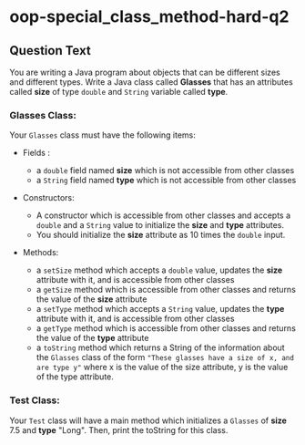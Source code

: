 # oop-special_class_method-hard-q2

## Question Text

You are writing a Java program about objects that can be different sizes and different types. Write a Java class
called **Glasses** that has an attributes called **size** of type `double` and `String` variable called **type**. 

### Glasses Class:

Your `Glasses` class must have the following items:

- Fields :
    - a `double` field named **size** which is not accessible from other classes
    - a `String` field named **type** which is not accessible from other classes

- Constructors:
    - A constructor which is accessible from other classes and accepts a `double` and a `String` value to initialize the
      **size** and **type** attributes.
    - You should initialize the **size** attribute as 10 times the `double` input.

- Methods:
    - a `setSize` method which accepts a `double` value, updates the **size** attribute with it, and is accessible from
      other classes
    - a `getSize` method which is accessible from other classes and returns the value of the **size** attribute
    - a `setType` method which accepts a `String` value, updates the **type** attribute with it, and is accessible
      from other classes
    - a `getType` method which is accessible from other classes and returns the value of the **type** attribute
    - a `toString` method which returns a String of the information about the `Glasses` class of the form
      `"These glasses have a size of x, and are type y"` where x is the value of the size attribute, y is the value of the type attribute.

### Test Class:

Your `Test` class will have a main method which initializes a `Glasses` of **size** 7.5 and **type** "Long". Then,
print the toString for this class.